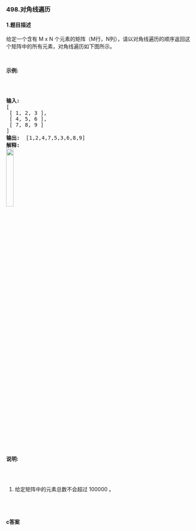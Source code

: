 ### 498.对角线遍历

#### 1.题目描述

<p>给定一个含有 M x N 个元素的矩阵（M行，N列），请以对角线遍历的顺序返回这个矩阵中的所有元素，对角线遍历如下图所示。</p><br/><p><strong>示例:</strong></p><br/><pre><br/><strong>输入:</strong><br/>[<br/> [ 1, 2, 3 ],<br/> [ 4, 5, 6 ],<br/> [ 7, 8, 9 ]<br/>]<br/><strong>输出:</strong>  [1,2,4,7,5,3,6,8,9]<br/><strong>解释:</strong><br/><img src="/static/images/problemset/diagonal_traverse.png" style="width:20%" /><br/></pre><br/><p><strong>说明:</strong></p><br/><ol><br/>	<li>给定矩阵中的元素总数不会超过 100000 。</li><br/></ol><br/>

#### c答案

```c

